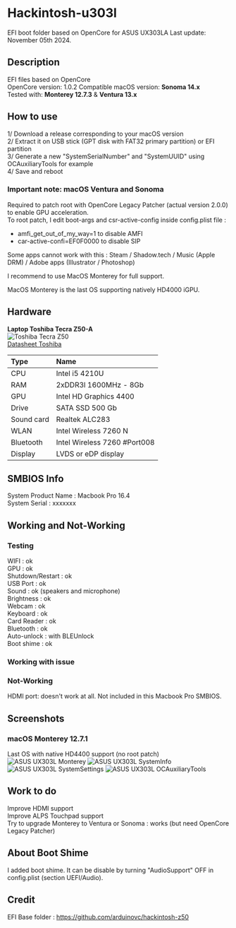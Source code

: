 # Hackintosh-u303l

EFI boot folder based on OpenCore for ASUS UX303LA
Last update: November 05th 2024. 

## Description

EFI files based on OpenCore  
OpenCore version: 1.0.2 
Compatible macOS version: __Sonoma 14.x__  
Tested with: __Monterey 12.7.3__ & __Ventura 13.x__  

## How to use  

1/ Download a release corresponding to your macOS version  
2/ Extract it on USB stick (GPT disk with FAT32 primary partition) or EFI partition  
3/ Generate a new "SystemSerialNumber" and "SystemUUID" using OCAuxiliaryTools for example  
4/ Save and reboot  

### Important note: macOS Ventura and Sonoma

Required to patch root with OpenCore Legacy Patcher (actual version 2.0.0)  to enable GPU acceleration.  
To root patch, I edit boot-args and csr-active-config inside config.plist file :  
- amfi_get_out_of_my_way=1 to disable AMFI  
- car-active-confi=EF0F0000 to disable SIP  

Some apps cannot work with this : Steam / Shadow.tech / Music (Apple DRM) / Adobe apps (Illustrator / Photoshop)    

I recommend to use MacOS Monterey for full support.  

MacOS Monterey is the last OS supporting natively HD4000 iGPU.  

## Hardware

__Laptop Toshiba Tecra Z50-A__  
![Toshiba Tecra Z50](/Assets/AsusUX303L.jpeg "ASUS UX303L")  
[Datasheet Toshiba](/Assets/Asus-UX303L-Datasheet.pdf)  

| Type	| Name                   |
|:------|:-----------------------|
| CPU	| Intel i5 4210U	 |
| RAM	| 2xDDR3l 1600MHz - 8Gb  |
| GPU	| Intel HD Graphics 4400 |
| Drive	| SATA SSD 500 Gb	 |
| Sound	card	| Realtek ALC283	 |
| WLAN	| Intel Wireless 7260 N	 |
| Bluetooth | Intel Wireless 7260 #Port008 |
| Display | LVDS or eDP display |

## SMBIOS Info

System Product Name : Macbook Pro 16.4  
System Serial : xxxxxxx    

## Working and Not-Working

### Testing
WIFI : ok  
GPU : ok   
Shutdown/Restart : ok  
USB Port : ok  
Sound : ok (speakers and microphone)  
Brightness : ok  
Webcam : ok  
Keyboard : ok  
Card Reader : ok  
Bluetooth : ok  
Auto-unlock : with BLEUnlock  
Boot shime : ok

### Working with issue

### Not-Working

HDMI port: doesn't work at all. Not included in this Macbook Pro SMBIOS.  

## Screenshots

### macOS Monterey 12.7.1  
Last OS with native HD4400 support (no root patch)  
![ASUS UX303L Monterey](/Assets/Monterey.png "ASUS UX303L")
![ASUS UX303L SystemInfo](/Assets/SystemInfo.png "ASUS UX303L")
![ASUS UX303L SystemSettings](/Assets/SystemSettings.png "ASUS UX303L")
![ASUS UX303L OCAuxiliaryTools](/Assets/OCAuxiliaryTools.png "ASUS UX303L")

## Work to do

Improve HDMI support  
Improve ALPS Touchpad support  
Try to upgrade Monterey to Ventura or Sonoma : works (but need OpenCore Legacy Patcher)  

## About Boot Shime
I added boot shime. It can be disable by turning "AudioSupport" OFF in config.plist (section UEFI/Audio).  

## Credit

EFI Base folder : https://github.com/arduinovc/hackintosh-z50  
